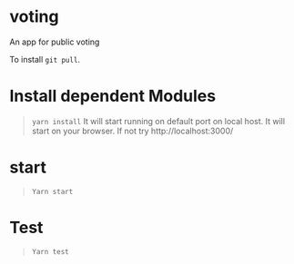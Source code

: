# voting
An app for public voting

To install `git pull`.

# Install dependent Modules
> `yarn install`
It will start running on default port on local host. It will start on your browser.
If not try http://localhost:3000/

# start
> `Yarn start`

# Test

> `Yarn test`

